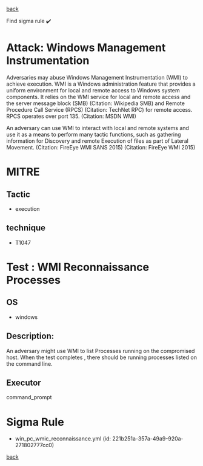 
[back](../index.md)

Find sigma rule :heavy_check_mark: 

# Attack: Windows Management Instrumentation 

Adversaries may abuse Windows Management Instrumentation (WMI) to achieve execution. WMI is a Windows administration feature that provides a uniform environment for local and remote access to Windows system components. It relies on the WMI service for local and remote access and the server message block (SMB) (Citation: Wikipedia SMB) and Remote Procedure Call Service (RPCS) (Citation: TechNet RPC) for remote access. RPCS operates over port 135. (Citation: MSDN WMI)

An adversary can use WMI to interact with local and remote systems and use it as a means to perform many tactic functions, such as gathering information for Discovery and remote Execution of files as part of Lateral Movement. (Citation: FireEye WMI SANS 2015) (Citation: FireEye WMI 2015)

# MITRE
## Tactic
  - execution


## technique
  - T1047


# Test : WMI Reconnaissance Processes
## OS
  - windows


## Description:
An adversary might use WMI to list Processes running on the compromised host.
When the test completes , there should be running processes listed on the command line.


## Executor
command_prompt

# Sigma Rule
 - win_pc_wmic_reconnaissance.yml (id: 221b251a-357a-49a9-920a-271802777cc0)



[back](../index.md)
